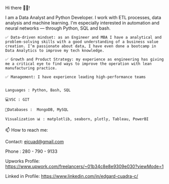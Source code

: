 Hi there 🙋‍♂️!


I am a Data Analyst and Python Developer. I work with ETL processes, data analysis and machine learning. I'm especially interested in automation and neural networks — through Python, SQL and bash.

    ✅ Data-driven mindset: as an Engineer and MBA I have a analytical and problem-solving skills with a good understanding of a business value creation. I’m passionate about data, I have even done a bootcamp in Data Analytics to improve my tech knowledge.

    ✅ Growth and Product Strategy: my experience as engineering has giving me a critical eye to find ways to improve the operation with lean manufacturing practice. 

    ✅ Management: I have experience leading high-performance teams 


    Languages : Python, Bash, SQL

    💻VSC : GIT

    📆Databases :  MongoDB, MySQL

    Visualization 📊 : matplotlib, seaborn, plotly, Tableau, PowerBI

    

📫 How to reach me:

Contact: ejcuad@gmail.com

Phone : 280 - 790 - 9133

Upworks Profile: https://www.upwork.com/freelancers/~01b34c8e8e9309e030?viewMode=1

Linked in Profile: https://www.linkedin.com/in/edgard-cuadra-c/


<!---
Chelechepe/Chelechepe is a ✨ special ✨ repository because its `README.md` (this file) appears on your GitHub profile.
You can click the Preview link to take a look at your changes.
--->
